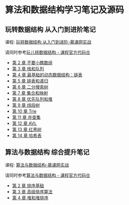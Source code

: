 # 算法和数据结构学习笔记及源码

## 玩转数据结构 从入门到进阶笔记

课程: [玩转数据结构 从入门到进阶-慕课网实战](https://coding.imooc.com/class/207.html)

请同时参考[玩儿转数据结构 - 课程官方代码仓](https://github.com/liuyubobobo/Play-with-Data-Structures)

- [第 2 章 不要小瞧数组](notes/datastructure/Chapter2.md)
- [第 3 章 栈和队列](notes/datastructure/Chapter3.md)
- [第 4 章 最基础的动态数据结构：链表](notes/datastructure/Chapter4.md)
- [第 5 章 链表和递归](notes/datastructure/Chapter5.md)
- [第 6 章 二分搜索树](notes/datastructure/Chapter6.md)
- [第 7 章 集合和映射](notes/datastructure/Chapter7.md)
- [第 8 章 优先队列和堆](notes/datastructure/Chapter8.md)
- [第 9 章 线段树](notes/datastructure/Chapter9.md)
- [第 10 章 Trie](notes/datastructure/Chapter10.md)
- [第 11 章 并查集](notes/datastructure/Chapter11.md)
- [第 12 章 AVL](notes/datastructure/Chapter12.md)
- [第 13 章 红黑树](notes/datastructure/Chapter13.md)
- [第 14 章 哈希表](notes/datastructure/Chapter14.md)

## 算法与数据结构 综合提升笔记

课程: [算法与数据结构-慕课网实战](https://coding.imooc.com/class/71.html)


请同时参考[算法与数据结构 - 课程官方代码仓](https://github.com/liuyubobobo/Play-with-Algorithms)

- [第 2 章 排序基础](notes/algorithm/Chapter2.md)
- [第 3 章 高级排序算法](notes/algorithm/Chapter3.md)
- [第 4 章 堆和堆排序](notes/algorithm/Chapter4.md)

